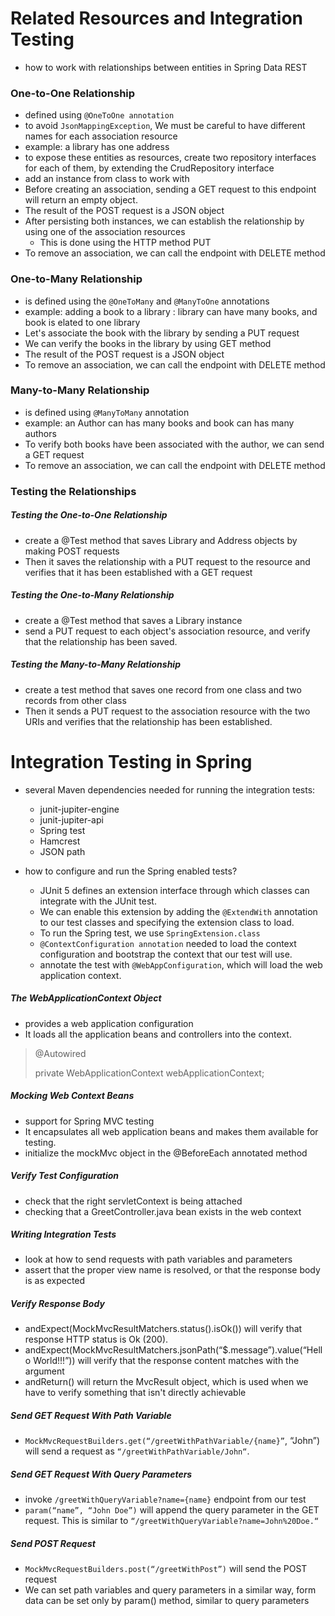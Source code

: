 # Related Resources and Integration Testing

* how to work with relationships between entities in Spring Data REST

### One-to-One Relationship

* defined using `@OneToOne annotation`
* to avoid `JsonMappingException`, We must be careful to have different names for each association resource
* example: a library has one address
* to expose these entities as resources, create two repository interfaces for each of them, by extending the CrudRepository interface
* add an instance from class to work with 
* Before creating an association, sending a GET request to this endpoint will return an empty object.
* The result of the POST request is a JSON object 
* After persisting both instances, we can establish the relationship by using one of the association resources
    * This is done using the HTTP method PUT
* To remove an association, we can call the endpoint with DELETE method


### One-to-Many Relationship

*  is defined using the `@OneToMany` and `@ManyToOne` annotations 
* example: adding a book to a library : library can have many books, and book is  elated to one library
* Let's associate the book with the library by sending a PUT request 
* We can verify the books in the library by using GET method 
* The result of the POST request is a JSON object 
* To remove an association, we can call the endpoint with DELETE method


### Many-to-Many Relationship

* is defined using `@ManyToMany` annotation
* example: an Author can has many books and book can has many authors
* To verify both books have been associated with the author, we can send a GET request
* To remove an association, we can call the endpoint with DELETE method

### Testing the Relationships

##### Testing the One-to-One Relationship

* create a @Test method that saves Library and Address objects by making POST requests 
* Then it saves the relationship with a PUT request to the resource and verifies that it has been established with a GET request

##### Testing the One-to-Many Relationship

* create a @Test method that saves a Library instance
* send a PUT request to each object's association resource, and verify that the relationship has been saved.

##### Testing the Many-to-Many Relationship

* create a test method that saves one record from one class  and two records from other class 
* Then it sends a PUT request to the association resource with the two URIs and verifies that the relationship has been established.

# Integration Testing in Spring

* several Maven dependencies needed for running the integration tests:  
    * junit-jupiter-engine
    * junit-jupiter-api
    * Spring test 
    *  Hamcrest 
    * JSON path

* how to configure and run the Spring enabled tests?
    
    * JUnit 5 defines an extension interface through which classes can integrate with the JUnit test.
    * We can enable this extension by adding the `@ExtendWith` annotation to our test classes and specifying the extension class to load.
    * To run the Spring test, we use `SpringExtension.class`
    * `@ContextConfiguration annotation` needed to load the context configuration and bootstrap the context that our test will use.
    * annotate the test with `@WebAppConfiguration`, which will load the web application context.

##### The WebApplicationContext Object

* provides a web application configuration
* It loads all the application beans and controllers into the context.

>@Autowired
>
>private WebApplicationContext webApplicationContext;

##### Mocking Web Context Beans

* support for Spring MVC testing
* It encapsulates all web application beans and makes them available for testing.
* initialize the mockMvc object in the @BeforeEach annotated method

##### Verify Test Configuration

* check that the right servletContext is being attached
* checking that a GreetController.java bean exists in the web context

##### Writing Integration Tests
* look at how to send requests with path variables and parameters
* assert that the proper view name is resolved, or that the response body is as expected

##### Verify Response Body
* andExpect(MockMvcResultMatchers.status().isOk()) will verify that response HTTP status is Ok (200).
* andExpect(MockMvcResultMatchers.jsonPath(“$.message”).value(“Hello World!!!”)) will verify that the response content matches with the argument
* andReturn() will return the MvcResult object, which is used when we have to verify something that isn't directly achievable

##### Send GET Request With Path Variable
* `MockMvcRequestBuilders.get(“/greetWithPathVariable/{name}”`, “John”) will send a request as `“/greetWithPathVariable/John“`.


##### Send GET Request With Query Parameters
* invoke `/greetWithQueryVariable?name={name}` endpoint from our test 
* `param(“name”, “John Doe”)` will append the query parameter in the GET request. This is similar to `“/greetWithQueryVariable?name=John%20Doe.“`

##### Send POST Request
* `MockMvcRequestBuilders.post(“/greetWithPost”)` will send the POST request
*  We can set path variables and query parameters in a similar way,  form data can be set only by param() method, similar to query parameters